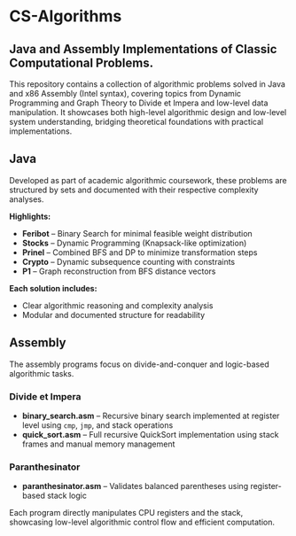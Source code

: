 # CS-Algorithms

## Java and Assembly Implementations of Classic Computational Problems.

This repository contains a collection of algorithmic problems solved in Java and x86 Assembly (Intel syntax), covering topics from Dynamic Programming and Graph Theory to Divide et Impera and low-level data manipulation. It showcases both high-level algorithmic design and low-level system understanding, bridging theoretical foundations with practical implementations.

## Java

Developed as part of academic algorithmic coursework, these problems are structured by sets and documented with their respective complexity analyses.

**Highlights:**

- **Feribot** – Binary Search for minimal feasible weight distribution
- **Stocks** – Dynamic Programming (Knapsack-like optimization)
- **Prinel** – Combined BFS and DP to minimize transformation steps
- **Crypto** – Dynamic subsequence counting with constraints
- **P1** – Graph reconstruction from BFS distance vectors

**Each solution includes:**
- Clear algorithmic reasoning and complexity analysis
- Modular and documented structure for readability

## Assembly

The assembly programs focus on divide-and-conquer and logic-based algorithmic tasks.

### Divide et Impera

- **binary_search.asm** – Recursive binary search implemented at register level using `cmp`, `jmp`, and stack operations
- **quick_sort.asm** – Full recursive QuickSort implementation using stack frames and manual memory management

### Paranthesinator

- **paranthesinator.asm** – Validates balanced parentheses using register-based stack logic

Each program directly manipulates CPU registers and the stack, showcasing low-level algorithmic control flow and efficient computation.